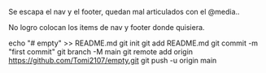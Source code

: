 Se escapa el nav y el footer, quedan mal articulados con el @media..

No logro colocan los items de nav y footer donde quisiera.

echo "# empty" >> README.md
git init
git add README.md
git commit -m "first commit"
git branch -M main
git remote add origin https://github.com/Tomi2107/empty.git
git push -u origin main